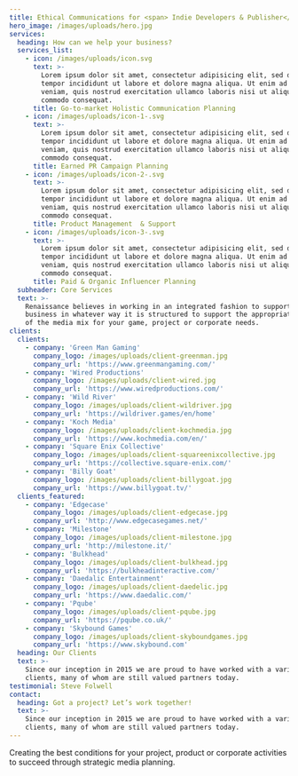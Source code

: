 ```yaml
---
title: Ethical Communications for <span> Indie Developers & Publisher</span>
hero_image: /images/uploads/hero.jpg
services:
  heading: How can we help your business?
  services_list:
    - icon: /images/uploads/icon.svg
      text: >-
        Lorem ipsum dolor sit amet, consectetur adipisicing elit, sed do eiusmod
        tempor incididunt ut labore et dolore magna aliqua. Ut enim ad minim
        veniam, quis nostrud exercitation ullamco laboris nisi ut aliquip ex ea
        commodo consequat.
      title: Go-to-market Holistic Communication Planning
    - icon: /images/uploads/icon-1-.svg
      text: >-
        Lorem ipsum dolor sit amet, consectetur adipisicing elit, sed do eiusmod
        tempor incididunt ut labore et dolore magna aliqua. Ut enim ad minim
        veniam, quis nostrud exercitation ullamco laboris nisi ut aliquip ex ea
        commodo consequat.
      title: Earned PR Campaign Planning
    - icon: /images/uploads/icon-2-.svg
      text: >-
        Lorem ipsum dolor sit amet, consectetur adipisicing elit, sed do eiusmod
        tempor incididunt ut labore et dolore magna aliqua. Ut enim ad minim
        veniam, quis nostrud exercitation ullamco laboris nisi ut aliquip ex ea
        commodo consequat.
      title: Product Management  & Support
    - icon: /images/uploads/icon-3-.svg
      text: >-
        Lorem ipsum dolor sit amet, consectetur adipisicing elit, sed do eiusmod
        tempor incididunt ut labore et dolore magna aliqua. Ut enim ad minim
        veniam, quis nostrud exercitation ullamco laboris nisi ut aliquip ex ea
        commodo consequat.
      title: Paid & Organic Influencer Planning
  subheader: Core Services
  text: >-
    Renaissance believes in working in an integrated fashion to support your
    business in whatever way it is structured to support the appropriate areas
    of the media mix for your game, project or corporate needs.
clients:
  clients:
    - company: 'Green Man Gaming'
      company_logo: /images/uploads/client-greenman.jpg
      company_url: 'https://www.greenmangaming.com/'
    - company: 'Wired Productions'
      company_logo: /images/uploads/client-wired.jpg
      company_url: 'https://www.wiredproductions.com/'
    - company: 'Wild River'
      company_logo: /images/uploads/client-wildriver.jpg
      company_url: 'https://wildriver.games/en/home'
    - company: 'Koch Media'
      company_logo: /images/uploads/client-kochmedia.jpg
      company_url: 'https://www.kochmedia.com/en/'
    - company: 'Square Enix Collective'
      company_logo: /images/uploads/client-squareenixcollective.jpg
      company_url: 'https://collective.square-enix.com/'
    - company: 'Billy Goat'
      company_logo: /images/uploads/client-billygoat.jpg
      company_url: 'https://www.billygoat.tv/'
  clients_featured:
    - company: 'Edgecase'
      company_logo: /images/uploads/client-edgecase.jpg
      company_url: 'http://www.edgecasegames.net/'
    - company: 'Milestone'
      company_logo: /images/uploads/client-milestone.jpg
      company_url: 'http://milestone.it/'
    - company: 'Bulkhead'
      company_logo: /images/uploads/client-bulkhead.jpg
      company_url: 'https://bulkheadinteractive.com/'
    - company: 'Daedalic Entertainment'
      company_logo: /images/uploads/client-daedelic.jpg
      company_url: 'https://www.daedalic.com/'
    - company: 'Pqube'
      company_logo: /images/uploads/client-pqube.jpg
      company_url: 'https://pqube.co.uk/'
    - company: 'Skybound Games'
      company_logo: /images/uploads/client-skyboundgames.jpg
      company_url: 'https://www.skybound.com'
  heading: Our Clients
  text: >-
    Since our inception in 2015 we are proud to have worked with a variety of
    clients, many of whom are still valued partners today.
testimonial: Steve Folwell
contact:
  heading: Got a project? Let’s work together!
  text: >-
    Since our inception in 2015 we are proud to have worked with a variety of
    clients, many of whom are still valued partners today.
---
```

Creating the best conditions for your project, product or corporate activities to succeed through strategic media planning.
